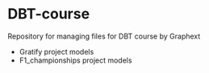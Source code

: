# DBT-course
Repository for managing files for DBT course by Graphext

- Gratify project models
- F1_championships project models
